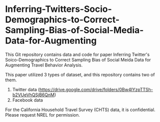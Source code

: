 # Inferring-Twitters-Socio-Demographics-to-Correct-Sampling-Bias-of-Social-Media-Data-for-Augmenting

This Git repository contains data and code for paper Inferring Twitter's Soico-Demographics to Correct Sampling Bias of Social Meida Data for Augmenting Travel Behavior Analysis.

This paper utilized 3 types of dataset, and this repository contains two of them.
1. Twitter data (https://drive.google.com/drive/folders/0Bw4IYzpTTSh-b2VUeVhQSjB6QnM)
2. Facebook data

For the California Household Travel Survey (CHTS) data, it is confidential. Please request NREL for permission.
